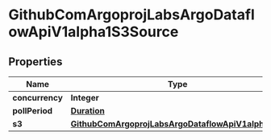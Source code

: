 

# GithubComArgoprojLabsArgoDataflowApiV1alpha1S3Source


## Properties

Name | Type | Description | Notes
------------ | ------------- | ------------- | -------------
**concurrency** | **Integer** |  |  [optional]
**pollPeriod** | [**Duration**](Duration.md) |  |  [optional]
**s3** | [**GithubComArgoprojLabsArgoDataflowApiV1alpha1S3**](GithubComArgoprojLabsArgoDataflowApiV1alpha1S3.md) |  |  [optional]



